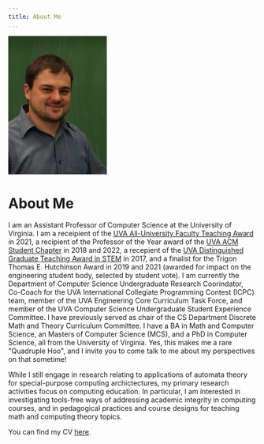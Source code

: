 ```yaml
---
title: About Me
...
```



<img src="files/photos/headshot.jpg" width="200">

# About Me

I am an Assistant Professor of Computer Science at the University of Virginia. I am a receipient of the [UVA All-University Faculty Teaching Award](https://news.virginia.edu/content/courses-cooking-online-uvas-award-winning-teachers-connect-students) in 2021, a recipient of the Professor of the Year award of the [UVA ACM Student Chapter](http://acm.cs.virginia.edu/) in 2018 and 2022, a recepient of the [UVA Distinguished Graduate Teaching Award in STEM](https://gradstudies.virginia.edu/teachingawards) in 2017, and a finalist for the Trigon Thomas E. Hutchinson Award in 2019 and 2021 (awarded for impact on the engineering student body, selected by student vote). I am currently the Department of Computer Science Undergraduate Research Coorindator, Co-Coach for the UVA International Collegiate Programming Contest (ICPC) team, member of the UVA Engineering Core Curriculum Task Force, and member of the UVA Computer Science Undergraduate Student Experience Committee. I have previously served as chair of the CS Department Discrete Math and Theory Curriculum Committee.
I have a BA in Math and Computer Science, an Masters of Computer Science (MCS), and a PhD in Computer Science, all from the University of Virginia. Yes, this makes me a rare "Quadruple Hoo", and I invite you to come talk to me about my perspectives on that sometime!

While I still engage in research relating to applications of automata theory for special-purpose computing archictectures, my primary research activities focus on computing education. In particular, I am interested in investigating tools-free ways of addressing academic integrity in computing courses, and in pedagogical practices and course designs for teaching math and computing theory topics.

You can find my CV [here](/files/brunelle_cv.pdf).

